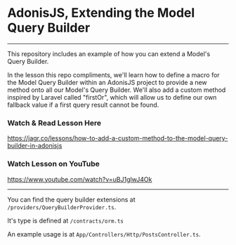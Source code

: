 # AdonisJS, Extending the Model Query Builder
______

This repository includes an example of how you can extend a Model's Query Builder.

In the lesson this repo compliments, we'll learn how to define a macro for the Model Query Builder within an AdonisJS project to provide a new method onto all our Model's Query Builder. We'll also add a custom method inspired by Laravel called "firstOr", which will allow us to define our own fallback value if a first query result cannot be found.

### Watch & Read Lesson Here
https://jagr.co/lessons/how-to-add-a-custom-method-to-the-model-query-builder-in-adonisjs

### Watch Lesson on YouTube
https://www.youtube.com/watch?v=uBJ1glwJ4Ok

------

You can find the query builder extensions at `/providers/QueryBuilderProvider.ts`.

It's type is defined at `/contracts/orm.ts`

An example usage is at `App/Controllers/Http/PostsController.ts`.
